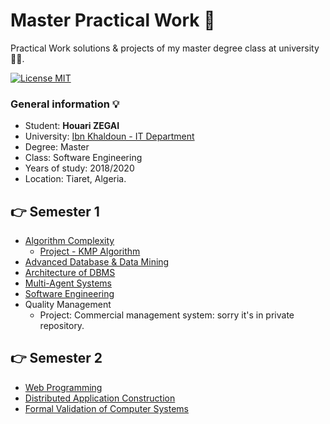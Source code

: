 # Master Practical Work :tada:
Practical Work solutions &amp; projects of my master degree class at university :man_student:.  

[![License MIT](https://img.shields.io/badge/license-MIT-blue.svg)](LICENSE)

### General information 💡
* Student: **Houari ZEGAI**  
* University: [Ibn Khaldoun - IT Department](http://fmi.univ-tiaret.dz)  
* Degree: Master
* Class: Software Engineering  
* Years of study: 2018/2020  
* Location: Tiaret, Algeria.

## :point_right: Semester 1
* [Algorithm Complexity](Semester1/CA)
  * [Project - KMP Algorithm](Semester1/CA/Project)
* [Advanced Database & Data Mining](Semester1/DBA_DM)
* [Architecture of DBMS](Semester1/DBMSArchi)
* [Multi-Agent Systems](Semester1/MAS)
* [Software Engineering](Semester1/SoftwareEngineering)
* Quality Management
  * Project: Commercial management system: sorry it's in private repository.
  
## :point_right: Semester 2
* [Web Programming](Semester2/Web)
* [Distributed Application Construction](#)
* [Formal Validation of Computer Systems](#)
